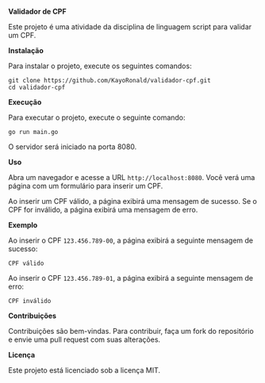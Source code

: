 **Validador de CPF**

Este projeto é uma atividade da disciplina de linguagem script para validar um CPF.

**Instalação**

Para instalar o projeto, execute os seguintes comandos:

```
git clone https://github.com/KayoRonald/validador-cpf.git
cd validador-cpf
```

**Execução**

Para executar o projeto, execute o seguinte comando:

```
go run main.go
```

O servidor será iniciado na porta 8080.

**Uso**

Abra um navegador e acesse a URL `http://localhost:8080`. Você verá uma página com um formulário para inserir um CPF.

Ao inserir um CPF válido, a página exibirá uma mensagem de sucesso. Se o CPF for inválido, a página exibirá uma mensagem de erro.

**Exemplo**

Ao inserir o CPF `123.456.789-00`, a página exibirá a seguinte mensagem de sucesso:

```
CPF válido
```

Ao inserir o CPF `123.456.789-01`, a página exibirá a seguinte mensagem de erro:

```
CPF inválido
```

**Contribuições**

Contribuições são bem-vindas. Para contribuir, faça um fork do repositório e envie uma pull request com suas alterações.

**Licença**

Este projeto está licenciado sob a licença MIT.
